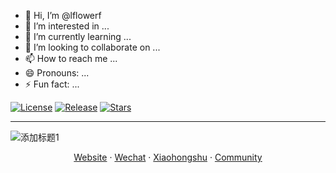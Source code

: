 - 👋 Hi, I’m @lflowerf
- 👀 I’m interested in ...
- 🌱 I’m currently learning ...
- 💞️ I’m looking to collaborate on ...
- 📫 How to reach me ...
- 😄 Pronouns: ...
- ⚡ Fun fact: ...

<!---
lflowerf/lflowerf is a ✨ special ✨ repository because its `README.md` (this file) appears on your GitHub profile.
You can click the Preview link to take a look at your changes.
--->

[![License](https://img.shields.io/badge/License-MIT-green.svg)](LICENSE)
[![Release](https://img.shields.io/github/v/release/yourname/repo)](https://github.com/yourname/repo/releases)
[![Stars](https://img.shields.io/github/stars/yourname/repo?style=social)](https://github.com/yourname/repo/stargazers)

---

![添加标题1](https://github.com/user-attachments/assets/d4cbcb3c-f12b-4d00-8c71-bd0297a5d297)


<p align="center">
    <a href="https://team.doubao.com/">Website</a>
    ·
    <a href="![扫码_搜索联合传播样式-标准色版](https://github.com/user-attachments/assets/728331c5-4f11-429e-b1d8-dd3dc073a048)">Wechat</a>
    ·
    <a href="https://www.xiaohongshu.com/user/profile/668e7e15000000000303157d">Xiaohongshu</a>
      ·
    <a href="">Community</a>
  </p>


</p>
